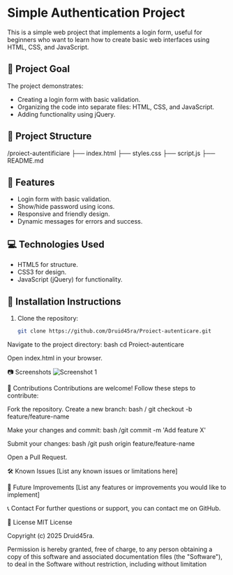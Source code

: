 # Simple Authentication Project

This is a simple web project that implements a login form, useful for beginners who want to learn how to create basic web interfaces using HTML, CSS, and JavaScript.

## 🎯 Project Goal
The project demonstrates:
- Creating a login form with basic validation.
- Organizing the code into separate files: HTML, CSS, and JavaScript.
- Adding functionality using jQuery.

## 📂 Project Structure
/proiect-autentificiare 
├── index.html 
├── styles.css 
├── script.js 
├── README.md

## 🌟 Features
- Login form with basic validation.
- Show/hide password using icons.
- Responsive and friendly design.
- Dynamic messages for errors and success.

## 💻 Technologies Used
- HTML5 for structure.
- CSS3 for design.
- JavaScript (jQuery) for functionality.

## 🚀 Installation Instructions
1. Clone the repository:
   ```bash
   git clone https://github.com/Druid45ra/Proiect-autenticare.git
Navigate to the project directory:
bash
cd Proiect-autenticare

Open index.html in your browser.

📷 Screenshots
![Screenshot 1](https://github.com/user-attachments/assets/c0870465-8fff-4a03-b125-45963f3093d3)

🤝 Contributions
Contributions are welcome! Follow these steps to contribute:

Fork the repository.
Create a new branch:
bash / git checkout -b feature/feature-name

Make your changes and commit:
bash /git commit -m 'Add feature X'

Submit your changes:
bash /git push origin feature/feature-name

Open a Pull Request.

🛠 Known Issues
[List any known issues or limitations here]

🚀 Future Improvements
[List any features or improvements you would like to implement]

📞 Contact
For further questions or support, you can contact me on GitHub.

📄 License
MIT License

Copyright (c) 2025 Druid45ra.

Permission is hereby granted, free of charge, to any person obtaining a copy of this software and associated documentation files (the "Software"), to deal in the Software without restriction, including without limitation
